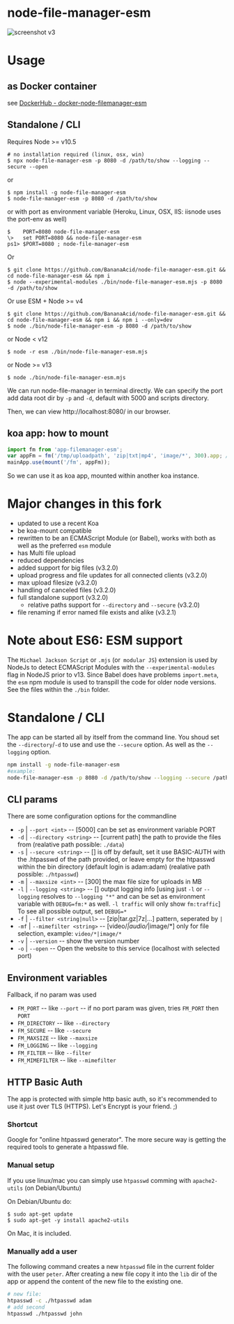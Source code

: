 # node-file-manager-esm
![screenshot v3](https://user-images.githubusercontent.com/1894723/74705515-7a209280-5214-11ea-8547-79287118ef43.png)



# Usage

## as Docker container
see [DockerHub - docker-node-filemanager-esm](https://hub.docker.com/r/bananaacid/docker-node-filemanager-esm)

## Standalone / CLI
Requires Node >= v10.5

```shell
# no installation required (linux, osx, win)
$ npx node-file-manager-esm -p 8080 -d /path/to/show --logging --secure --open
```
or
```shell
$ npm install -g node-file-manager-esm
$ node-file-manager-esm -p 8080 -d /path/to/show
```
or with port as environment variable (Heroku, Linux, OSX, IIS: iisnode uses the port-env as well)
```shell
$    PORT=8080 node-file-manager-esm
\>   set PORT=8080 && node-file-manager-esm
ps1> $PORT=8080 ; node-file-manager-esm
```

Or

```shell
$ git clone https://github.com/BananaAcid/node-file-manager-esm.git && cd node-file-manager-esm && npm i
$ node --experimental-modules ./bin/node-file-manager-esm.mjs -p 8080 -d /path/to/show
```

Or use ESM + Node >= v4

```shell
$ git clone https://github.com/BananaAcid/node-file-manager-esm.git && cd node-file-manager-esm && npm i && npm i --only=dev
$ node ./bin/node-file-manager-esm -p 8080 -d /path/to/show
```
or Node < v12
```shell
$ node -r esm ./bin/node-file-manager-esm.mjs
```
or Node >= v13
```shell
$ node ./bin/node-file-manager-esm.mjs
```

We can run node-file-manager in terminal directly. We can specify the port add data root dir by `-p` and `-d`, default with 5000 and scripts directory.

Then, we can view http://localhost:8080/ in our browser.



## koa app: how to mount

```js
import fm from 'app-filemanager-esm';
var appFm = fm('/tmp/uploadpath', 'zip|txt|mp4', 'image/*', 300).app; // see CLI params below: -d & -f & -mf & -m (only -d is required)
mainApp.use(mount('/fm', appFm));
```

So we can use it as koa app, mounted within another koa instance.

# Major changes in this fork
- updated to use a recent Koa
- be koa-mount compatible
- rewritten to be an ECMAScript Module (or Babel), works with both as well as the preferred `esm` module
- has Multi file upload
- reduced dependencies
- added support for big files (v3.2.0)
- upload progress and file updates for all connected clients (v3.2.0)
- max upload filesize (v3.2.0)
- handling of canceled files (v3.2.0)
- full standalone support (v3.2.0)
  - relative paths support for `--directory` and `--secure` (v3.2.0) 
- file renaming if error named file exists and alike (v3.2.1) 

# Note about ES6: ESM support
The `Michael Jackson Script` or `.mjs` (or` modular JS`) extension is used by NodeJs to detect ECMAScript Modules with the `--experimental-modules` flag in NodeJS prior to v13. Since Babel does have problems `import.meta`, the `esm` npm module is used to transpill the code for older node versions. See the files within the `./bin` folder.

# Standalone / CLI
The app can be started all by itself from the command line. You shoud set the `--directory`/`-d` to use and use the `--secure` option. As well as the `--logging` option.
```sh
npm install -g node-file-manager-esm
#example:
node-file-manager-esm -p 8080 -d /path/to/show --logging --secure /path/to/htpasswd
```

## CLI params
There are some configuration options for the commandline

- `-p`  | `--port <int>` -- [5000] can be set as environment variable PORT 
- `-d`  | `--directory <string>` -- [current path] the path to provide the files from (realative path possible: `./data`)
- `-s`  | `--secure <string>` -- [] is off by default, set it use BASIC-AUTH with the .htpasswd of the path provided, or leave empty for the htpasswd within the bin directory (default login is adam:adam) (realative path possible: `./htpasswd`)
- `-m`  | `--maxsize <int>` -- [300] the max file size for uploads in MB
- `-l`  | `--logging <string>` -- [] output logging info [using just `-l` or `--logging` resolves to `--logging "*"` and can be set as environment variable with `DEBUG=fm:*` as well. `-l traffic` will only show `fm:traffic`] To see all possible output, set `DEBUG=*`
- `-f`  | `--filter <string|null>` -- [zip|tar.gz|7z|...] pattern, seperated by `|`
- `-mf` | `--mimefilter <string>` -- [video/*|audio/*|image/*] only for file selection, example: `video/*|image/*`
- `-v`  | `--version` -- show the version number
- `-o`  | `--open` -- Open the website to this service (localhost with selected port)

## Environment variables
Fallback, if no param was used

- `FM_PORT` -- like `--port` -- if no port param was given, tries `FM_PORT` then `PORT` 
- `FM_DIRECTORY` -- like `--directory`
- `FM_SECURE` -- like `--secure`
- `FM_MAXSIZE` -- like `--maxsize`
- `FM_LOGGING` -- like `--logging`
- `FM_FILTER` -- like `--filter`
- `FM_MIMEFILTER` -- like `--mimefilter`

## HTTP Basic Auth
The app is protected with simple http basic auth, so it's recommended to use it just over TLS (HTTPS). Let's Encrypt is your friend. ;)

### Shortcut
Google for "online htpasswd generator". The more secure way is getting the required tools to generate a htpasswd file.

### Manual setup
If you use linux/mac you can simply use `htpasswd` comming with `apache2-utils` (on Debian/Ubuntu)

On Debian/Ubuntu do:
```shell
$ sudo apt-get update
$ sudo apt-get -y install apache2-utils
```

On Mac, it is included.

### Manually add a user
The following command creates a new `htpasswd` file in the current folder with the user `peter`. After creating a new file copy it into the `lib` dir of the app or append the content of the new file to the existing one.
```bash
# new file:
htpasswd -c ./htpasswd adam
# add second
htpasswd ./htpasswd john
```
